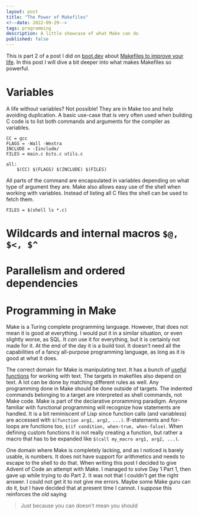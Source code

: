 ```yaml
---
layout: post
title: "The Power of Makefiles"
<!--date: 2022-09-29-->
tags: programming
description: A little showcase of what Make can do
published: false
---
```


This is part 2 of a post I did on [boot.dev](https://boot.dev/) about
[Makefiles to improve your
life](https://blog.boot.dev/stories/makefiles-to-improve-your-life/). In this
post I will dive a bit deeper into what makes Makefiles so powerful.

# Variables
A life without variables? Not possible! They are in Make too and help avoiding
duplication. A basic use-case that is very often used when building C code is to
list both commands and arguments for the compiler as variables.

```make
CC = gcc
FLAGS = -Wall -Wextra
INCLUDE = -Iinclude/
FILES = main.c bits.c utils.c

all:
	$(CC) $(FLAGS) $(INCLUDE) $(FILES)
```
All parts of the command are encapsulated in variables depending on what type of
argument they are. Make also allows easy use of the shell when working with
variables. Instead of listing all C files the shell can be used to fetch them.

```make
FILES = $(shell ls *.c)
```

# Wildcards and internal macros `$@, $<, $^`

# Parallelism and ordered dependencies

# Programming in Make
Make is a Turing complete programming language. However, that does not mean it
is good at everything. I would put it in a similar situation, or even slightly
worse, as SQL. It *can* use it for everything, but it is certainly not made for
it. At the end of the day it is a build tool. It doesn't need all the
capabilities of a fancy all-purpose programming language, as long as it is good
at what it does.

The correct domain for Make is manipulating text. It has a bunch of [useful
functions](https://www.gnu.org/software/make/manual/html_node/Text-Functions.html)
for working with text. The targets in makefiles also depend on text. A lot can
be done by matching different rules as well. Any programming done in Make should
be done outside of targets. The indented commands belonging to a target are
interpreted as shell commands, not Make code. Make is part of the declarative
proramming paradigm. Anyone familiar with functional programming will recognize
how statements are handled. It is a bit reminiscent of Lisp since function calls
(and variabless) are accessed with `$(function arg1, arg2, ...)`. If-statements
and for-loops are functions too, `$(if condition, when-true, when-false)`. When
defining custom functions it is not really creating a function, but rather a
macro that has to be expanded like `$(call my_macro arg1, arg2, ...)`.

One domain where Make is completely lacking, and as I noticed is barely usable,
is numbers. It does not have support for arithmetics and needs to escape to the
shell to do that. When writing this post I decided to give Advent of Code an
attempt with Make. I managed to solve Day 1 Part 1, then gave up while trying to
do Part 2. It was not that I couldn't get the right answer. I could not get it
to not give me errors. Maybe some Make guru can do it, but I have decided that
at present time I cannot. I suppose this reinforces the old saying

> Just because you can doesn't mean you should




